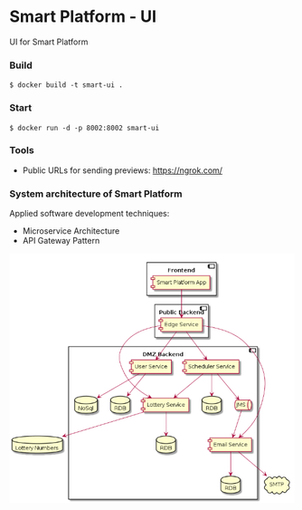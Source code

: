 # Smart Platform - UI
UI for Smart Platform
### Build
```
$ docker build -t smart-ui .
```
### Start
```
$ docker run -d -p 8002:8002 smart-ui
```
### Tools
- Public URLs for sending previews: https://ngrok.com/
### System architecture of Smart Platform
Applied software development techniques:
- Microservice Architecture
- API Gateway Pattern

![System Architecture](https://raw.githubusercontent.com/ProudProgrammer/smart-tools/master/plantuml/system-architecture.png)
